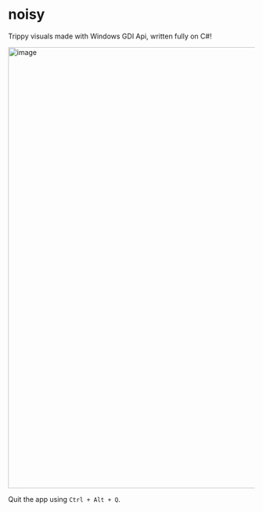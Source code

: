 # noisy

Trippy visuals made with Windows GDI Api, written fully on C#!

<img width="1600" height="900" alt="image" src="https://github.com/user-attachments/assets/8e426714-a257-4621-9e5a-d4572fab2b2f" />


Quit the app using `Ctrl + Alt + Q`.
